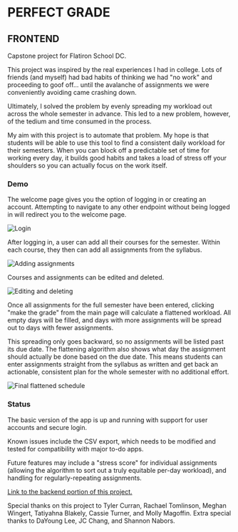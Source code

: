 # PERFECT GRADE

## FRONTEND

Capstone project for Flatiron School DC.

This project was inspired by the real experiences I had in college. Lots of friends (and myself) had bad habits of thinking we had "no work" and proceeding to goof off... until the avalanche of assignments we were conveniently avoiding came crashing down. 

Ultimately, I solved the problem by evenly spreading my workload out across the whole semester in advance. This led to a new problem, however, of the tedium and time consumed in the process. 

My aim with this project is to automate that problem. My hope is that students will be able to use this tool to find a consistent daily workload for their semesters. When you can block off a predictable set of time for working every day, it builds good habits and takes a load of stress off your shoulders so you can actually focus on the work itself. 

### Demo

The welcome page gives you the option of logging in or creating an account. Attempting to navigate to any other endpoint without being logged in will redirect you to the welcome page.

![Login](https://imgur.com/me08obh.gif)

After logging in, a user can add all their courses for the semester. Within each course, they then can add all assignments from the syllabus. 

![Adding assignments](https://imgur.com/nHgYavp.gif)

Courses and assignments can be edited and deleted.

![Editing and deleting](https://i.imgur.com/Ac399Ax.gif)

Once all assignments for the full semester have been entered, clicking "make the grade" from the main page will calculate a flattened workload. All empty days will be filled, and days with more assignments will be spread out to days with fewer assignments. 

This spreading only goes backward, so no assignments will be listed past its due date. The flattening algorithm also shows what day the assignment should actually be done based on the due date. This means students can enter assignments straight from the syllabus as written and get back an actionable, consistent plan for the whole semester with no additional effort.

![Final flattened schedule](https://i.imgur.com/D19wMo7.gif)

### Status

The basic version of the app is up and running with support for user accounts and secure login.

Known issues include the CSV export, which needs to be modified and tested for compatibility with major to-do apps.

Future features may include a "stress score" for individual assignments (allowing the algorithm to sort out a truly equitable per-day workload), and handling for regularly-repeating assignments.

[Link to the backend portion of this project.](https://github.com/PeteHanner/perfect-grade-backend)

Special thanks on this project to Tyler Curran, Rachael Tomlinson, Meghan Wingert, Tatiyahna Blakely, Cassie Turner, and Molly Magoffin. Extra special thanks to DaYoung Lee, JC Chang, and Shannon Nabors.
